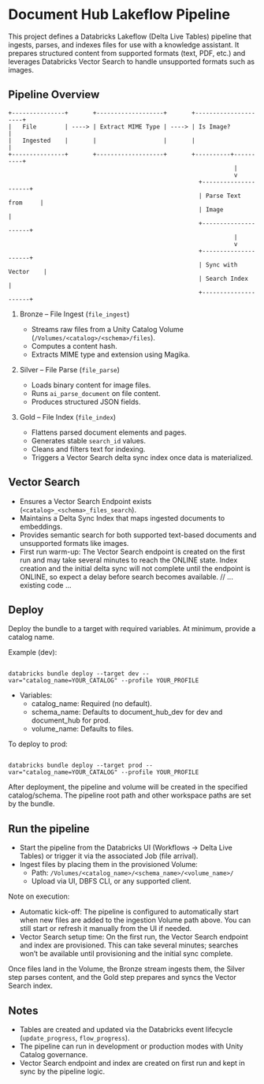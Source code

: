 # Document Hub Lakeflow Pipeline

This project defines a Databricks Lakeflow (Delta Live Tables) pipeline that ingests, parses, and indexes files for use with a knowledge assistant. It prepares structured content from supported formats (text, PDF, etc.) and leverages Databricks Vector Search to handle unsupported formats such as images.

## Pipeline Overview

```
+---------------+       +-------------------+       +---------------------+
|   File        | ----> | Extract MIME Type | ----> | Is Image?           |
|   Ingested    |       |                   |       |                     |
+---------------+       +-------------------+       +----------+----------+
                                                                |
                                                                v
                                                      +---------------------+
                                                      | Parse Text from     |
                                                      | Image               |
                                                      +---------------------+
                                                                |
                                                                v
                                                      +---------------------+
                                                      | Sync with Vector    |
                                                      | Search Index        |
                                                      +---------------------+
```

1. Bronze – File Ingest (`file_ingest`)
   - Streams raw files from a Unity Catalog Volume (`/Volumes/<catalog>/<schema>/files`).
   - Computes a content hash.
   - Extracts MIME type and extension using Magika.

2. Silver – File Parse (`file_parse`)
   - Loads binary content for image files.
   - Runs `ai_parse_document` on file content.
   - Produces structured JSON fields.

3. Gold – File Index (`file_index`)
   - Flattens parsed document elements and pages.
   - Generates stable `search_id` values.
   - Cleans and filters text for indexing.
   - Triggers a Vector Search delta sync index once data is materialized.

## Vector Search

- Ensures a Vector Search Endpoint exists (`<catalog>_<schema>_files_search`).
- Maintains a Delta Sync Index that maps ingested documents to embeddings.
- Provides semantic search for both supported text-based documents and unsupported formats like images.
- First run warm-up: The Vector Search endpoint is created on the first run and may take several minutes to reach the ONLINE state. Index creation and the initial delta sync will not complete until the endpoint is ONLINE, so expect a delay before search becomes available.
// ... existing code ...

## Deploy

Deploy the bundle to a target with required variables. At minimum, provide a catalog name.

Example (dev):
```

databricks bundle deploy --target dev --var="catalog_name=YOUR_CATALOG" --profile YOUR_PROFILE
```
- Variables:
  - catalog_name: Required (no default).
  - schema_name: Defaults to document_hub_dev for dev and document_hub for prod.
  - volume_name: Defaults to files.

To deploy to prod:
```

databricks bundle deploy --target prod --var="catalog_name=YOUR_CATALOG" --profile YOUR_PROFILE
```
After deployment, the pipeline and volume will be created in the specified catalog/schema. The pipeline root path and other workspace paths are set by the bundle.

## Run the pipeline

- Start the pipeline from the Databricks UI (Workflows → Delta Live Tables) or trigger it via the associated Job (file arrival).
- Ingest files by placing them in the provisioned Volume:
  - Path: `/Volumes/<catalog_name>/<schema_name>/<volume_name>/`
  - Upload via UI, DBFS CLI, or any supported client.

Note on execution:
- Automatic kick-off: The pipeline is configured to automatically start when new files are added to the ingestion Volume path above. You can still start or refresh it manually from the UI if needed.
- Vector Search setup time: On the first run, the Vector Search endpoint and index are provisioned. This can take several minutes; searches won’t be available until provisioning and the initial sync complete.

Once files land in the Volume, the Bronze stream ingests them, the Silver step parses content, and the Gold step prepares and syncs the Vector Search index.

## Notes

- Tables are created and updated via the Databricks event lifecycle (`update_progress`, `flow_progress`).
- The pipeline can run in development or production modes with Unity Catalog governance.
- Vector Search endpoint and index are created on first run and kept in sync by the pipeline logic.

